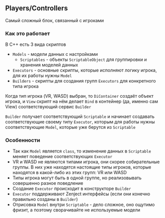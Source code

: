 ﻿## Players/Controllers

Самый сложный блок, связанный с игроками

### Как это работает

В C++ есть 3 вида скриптов
- `Models` - модели данных с настройками
  - `Scriptables` - объекты `ScriptableObject` для группировки и хранения моделей данных
- `Executors` - основные скрипты, которые исполняют логику игрока, для их работы нужны `Model`
- `Builders` - скрипты для создания групп `Executors` для конкретного типа игрока

Когда тип игрока (VR, WASD) выбран, то `DiContainer` создаёт объект игрока, и `View` скрипт на нём делает
`Bind` в контейнер (да, именно сам View) соответствующий сервис `Builder`

`Builder` получает соответствующий `Scriptable` и начинает создавать соответствующие своему типу `Executor`, 
которым для работы нужны соответствующие `Model`, которые уже берутся из `Scriptable`

### Особенности
- Так как `Model` является `class`, то изменение данных в `Scriptable` меняет поведение соответствующих `Executor`
- VR и WASD не являются типами игрока, они скорее собирательные группы. В них уже находятся настоящие типы игроков,
которые находятся в какой-либо из этих групп: VR или WASD
- Типы игрока могут быть в одной группе, но реализовывать совершенно разное поведление
- Создание `Executor` происходит в конструкторе `Builder`
- `Executor` поддерживают Zenject интерфейсы (если они конечно правильно созданы в `Builder`)
- Отрисовка `Model` внутри `Scriptable` - дело сложное, оно ощутимо фризит, а поэтому сворачивайте 
не используемые модели
